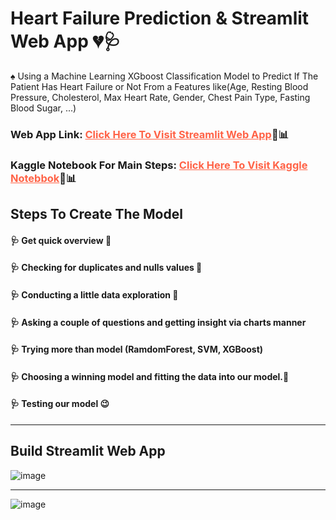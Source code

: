 # Heart Failure Prediction & Streamlit Web App 💔🩺
♠ Using a Machine Learning XGboost Classification Model to Predict If The Patient Has Heart Failure or Not From a Features like(Age, Resting Blood Pressure, Cholesterol, Max Heart Rate, Gender, Chest Pain Type, Fasting Blood Sugar, ...)

### Web App Link: <a href = "https://yearly-spent-prediction-h9njsfqgjj8owews8cclnp.streamlit.app/" target="_blank" style = "color: tomato">Click Here To Visit Streamlit Web App</a>🥰📊

### Kaggle Notebook For Main Steps: <a href = "https://www.kaggle.com/muhammadehabmuhammad/customer-s-spending-forecasting-streamlit-app" target="_blank" style = "color: tomato">Click Here To Visit Kaggle Notebbok</a>🥰📊

## Steps To Create The Model
#### 🩺 Get quick overview 🤩
#### 🩺 Checking for duplicates and nulls values 🧹
#### 🩺 Conducting a little data exploration 🧐
#### 🩺 Asking a couple of questions and getting insight via charts manner
#### 🩺 Trying more than model (RamdomForest, SVM, XGBoost)
#### 🩺 Choosing a winning model and fitting the data into our model.🚀
#### 🩺 Testing our model 😉

<hr>

## Build Streamlit Web App

![image](https://github.com/modyehab810/Heart-Failure-Prediction/assets/114261123/2cbb1641-7271-4d8e-828a-960ed392fab6)

<hr>

![image](https://github.com/modyehab810/Heart-Failure-Prediction/assets/114261123/ea338423-d2fc-4b37-b266-9bdb11910207)


